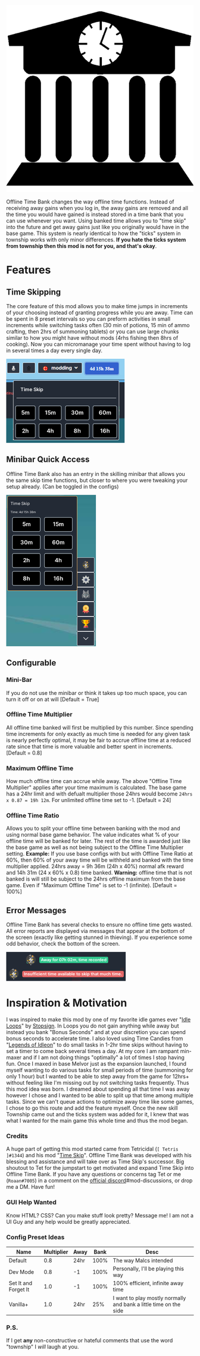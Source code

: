 ![Offline Time Bank Logo made by Me ;)](images/OfflineTimeBankLogo.png)

  Offline Time Bank changes the way offline time functions. Instead of receiving away gains when you log in, the away gains are removed and all the time you would have gained is instead stored in a time bank that you can use whenever you want. Using banked time allows you to "time skip" into the future and get away gains just like you originally would have in the base game. This system is nearly identical to how the "ticks" system in township works with only minor differences. **If you hate the ticks system from township then this mod is not for you, and that's okay**.

# Features

## Time Skipping

  The core feature of this mod allows you to make time jumps in increments of your choosing instead of granting progress while you are away. Time can be spent in 8 preset intervals so you can preform activities in small increments while switching tasks often (30 min of potions, 15 min of ammo crafting, then 2hrs of summoning tablets) or you can use large chunks similar to how you might have without mods (4rhs fishing then 8hrs of cooking). Now you can micromanage your time spent without having to log in several times a day every single day.

![Menu with time display available in header row](images/HeaderMenu.png)

## Minibar Quick Access

  Offline Time Bank also has an entry in the skilling minibar that allows you the same skip time functions, but closer to where you were tweaking your setup already. (Can be toggled in the configs)

![Minibar Quick Access Menu](images/MiniBar.png)

## Configurable

### **Mini-Bar**

  If you do not use the minibar or think it takes up too much space, you can turn it off or on at will
[Default = True]

### **Offline Time Multiplier**

  All offline time banked will first be multiplied by this number. Since spending time increments for only exactly as much time is needed for any given task is nearly perfectly optimal, it may be fair to accrue offline time at a reduced rate since that time is more valuable and better spent in increments.
[Default = 0.8]

### **Maximum Offline Time**

  How much offline time can accrue while away. The above "Offline Time Multiplier" applies after your time maximum is calculated. The base game has a 24hr limit and with defualt multiplier those 24hrs would become `24hrs x 0.87 = 19h 12m`. For unlimited offline time set to -1.
[Default = 24]

### **Offline Time Ratio**

  Allows you to split your offline time between banking with the mod and using normal base game behavior. The value indicates what % of your offline time will be banked for later. The rest of the time is awarded just like the base game as well as not being subject to the Offline Time Multiplier setting.
  **Example:** If you use base configs with but with Offline Time Ratio at 60%, then 60% of your away time will be withheld and banked with the time multiplier applied. 24hrs away = 9h 36m (24h x 40%) normal afk reward and 14h 31m (24 x 60% x 0.8) time banked. **Warning:** offline time that is not banked is will still be subject to the 24hrs offline maximum from the base game. Even if "Maximum Offline Time" is set to -1 (infinite).
[Default = 100%]

## Error Messages

  Offline Time Bank has several checks to ensure no offline time gets wasted. All error reports are displayed via messages that appear at the bottom of the screen (exactly like getting stunned in thieving). If you experience some odd behavior, check the bottom of the screen.

![Success and Error notification examples](images/Notifications.png)

# Inspiration & Motivation

  I was inspired to make this mod by one of my favorite idle games ever "[Idle Loops](https://omsi6.github.io/loops/)" by [Stopsign](https://stopsign.github.io/). In Loops you do not gain anything while away but instead you bank "Bonus Seconds" and at your discretion you can spend bonus seconds to accelerate time. I also loved using Time Candies from "[Legends of Idleon](https://www.legendsofidleon.com/)" to do small tasks in 1-2hr time skips without having to set a timer to come back several times a day.
  At my core I am rampant min-maxer and if I am not doing things "optimally" a lot of times I stop having fun. Once I maxed in base Melvor just as the expansion launched, I found myself wanting to do various tasks for small periods of time (summoning for only 1 hour) but I wanted to be able to step away from the game for 12hrs+ without feeling like I'm missing out by not switching tasks frequently. Thus this mod idea was born. I dreamed about spending all that time I was away however I chose and I wanted to be able to split up that time among multiple tasks. Since we can't queue actions to optimize away time like some games, I chose to go this route and add the feature myself. Once the new skill Township came out and the ticks system was added for it, I knew that was what I wanted for the main game this whole time and thus the mod began.

### Credits

  A huge part of getting this mod started came from Tetricidal (` [ Tetris ]#1344 `) and his mod "[Time Skip](https://mod.io/g/melvoridle/m/time-skip)". Offline Time Bank was developed with his blessing and assistance and will take over as Time Skip's successor. Big shoutout to Tet for the jumpstart to get motivated and expand Time Skip into Offline Time Bank. If you have any questions or concerns tag Tet or me (` Roaan#7005 `) in a comment on the [official discord](https://discord.com/invite/melvoridle)#mod-discussions, or drop me a DM. Have fun!

### GUI Help Wanted

Know HTML? CSS? Can you make stuff look pretty? Message me! I am not a UI Guy and any help would be greatly appreciated.

### Config Preset Ideas
Name|Multiplier|Away|Bank|Desc
---|---|---|---|---
Default|0.8|24hr|100%|The way Malcs intended
Dev Mode|0.8|-1|100%|Personally, I'll be playing this way 
Set It and Forget It|1.0|-1|100%|100% efficient, infinite away time
Vanilla+|1.0|24hr|25%|I want to play mostly normally and bank a little time on the side

### P.S.

If I get **any** non-constructive or hateful comments that use the word "township" I *will* laugh at you.
